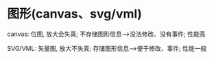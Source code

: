 # 图形(canvas、svg/vml)

canvas: 位图, 放大会失真; 不存储图形信息-->没法修改、没有事件; 性能高

SVG/VML: 矢量图, 放大不失真; 存储图形信息-->便于修改、事件; 性能一般